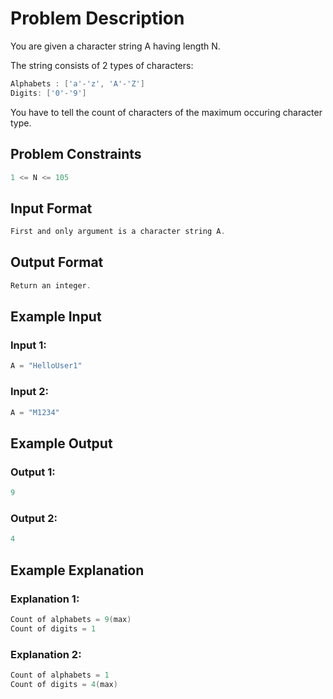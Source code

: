 # Problem Description

You are given a character string A having length N.

The string consists of 2 types of characters:

```java
Alphabets : ['a'-'z', 'A'-'Z']
Digits: ['0'-'9']
```
You have to tell the count of characters of the maximum occuring character type.



## Problem Constraints
```java
1 <= N <= 105
```

## Input Format
```java
First and only argument is a character string A.
```


## Output Format
```java
Return an integer.
```


## Example Input

### Input 1:
```java
A = "HelloUser1"
```
### Input 2:
```java
A = "M1234"
```

## Example Output

### Output 1:
```java
9
```
### Output 2:
```java
4
```

## Example Explanation

### Explanation 1:
```java
Count of alphabets = 9(max)
Count of digits = 1
```
### Explanation 2:
```java
Count of alphabets = 1
Count of digits = 4(max)
```
